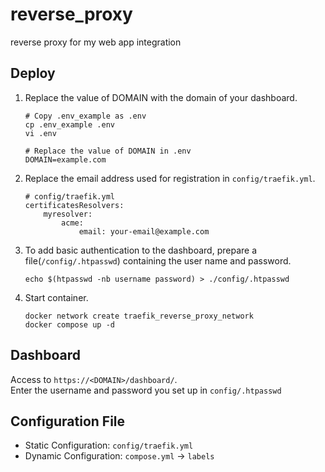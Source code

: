 # reverse_proxy
reverse proxy for my web app integration
## Deploy
1. Replace the value of DOMAIN with the domain of your dashboard.
    ```
    # Copy .env_example as .env
    cp .env_example .env
    vi .env
    ```
    ```
    # Replace the value of DOMAIN in .env
    DOMAIN=example.com
    ```
2. Replace the email address used for registration in `config/traefik.yml`.
    ```
    # config/traefik.yml
    certificatesResolvers:
        myresolver:
            acme:
                email: your-email@example.com
    ```
3. To add basic authentication to the dashboard, prepare a file(`/config/.htpasswd`) containing the user name and password.
    ```
    echo $(htpasswd -nb username password) > ./config/.htpasswd
    ```
4. Start container.
    ```
    docker network create traefik_reverse_proxy_network
    docker compose up -d
    ```
## Dashboard
Access to `https://<DOMAIN>/dashboard/`.  
Enter the username and password you set up in `config/.htpasswd`
## Configuration File
* Static Configuration: `config/traefik.yml`
* Dynamic Configuration: `compose.yml` -> `labels`
